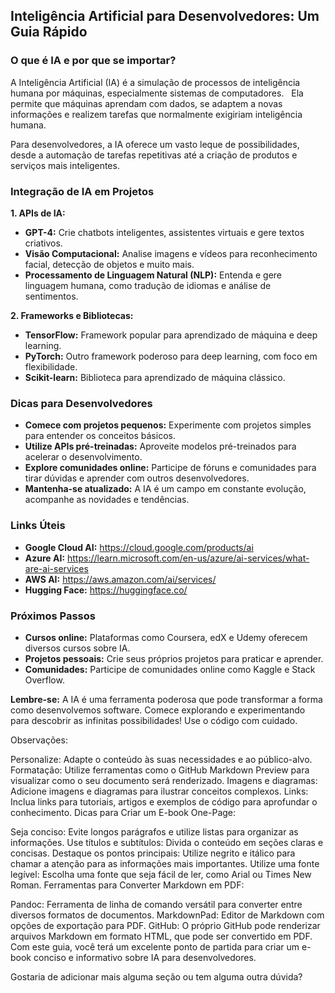 ## Inteligência Artificial para Desenvolvedores: Um Guia Rápido

### O que é IA e por que se importar?

A Inteligência Artificial (IA) é a simulação de processos de inteligência humana por máquinas, especialmente sistemas de computadores.   
 Ela permite que máquinas aprendam com dados, se adaptem a novas informações e realizem tarefas que normalmente exigiriam inteligência humana. 

Para desenvolvedores, a IA oferece um vasto leque de possibilidades, desde a automação de tarefas repetitivas até a criação de produtos e serviços mais inteligentes.

### Integração de IA em Projetos

**1. APIs de IA:**
* **GPT-4:** Crie chatbots inteligentes, assistentes virtuais e gere textos criativos.
* **Visão Computacional:** Analise imagens e vídeos para reconhecimento facial, detecção de objetos e muito mais.
* **Processamento de Linguagem Natural (NLP):** Entenda e gere linguagem humana, como tradução de idiomas e análise de sentimentos.

**2. Frameworks e Bibliotecas:**
* **TensorFlow:** Framework popular para aprendizado de máquina e deep learning.
* **PyTorch:** Outro framework poderoso para deep learning, com foco em flexibilidade.
* **Scikit-learn:** Biblioteca para aprendizado de máquina clássico.

### Dicas para Desenvolvedores

* **Comece com projetos pequenos:** Experimente com projetos simples para entender os conceitos básicos.
* **Utilize APIs pré-treinadas:** Aproveite modelos pré-treinados para acelerar o desenvolvimento.
* **Explore comunidades online:** Participe de fóruns e comunidades para tirar dúvidas e aprender com outros desenvolvedores.
* **Mantenha-se atualizado:** A IA é um campo em constante evolução, acompanhe as novidades e tendências.

### Links Úteis
* **Google Cloud AI:** https://cloud.google.com/products/ai
* **Azure AI:** https://learn.microsoft.com/en-us/azure/ai-services/what-are-ai-services
* **AWS AI:** https://aws.amazon.com/ai/services/
* **Hugging Face:** https://huggingface.co/

### Próximos Passos
* **Cursos online:** Plataformas como Coursera, edX e Udemy oferecem diversos cursos sobre IA.
* **Projetos pessoais:** Crie seus próprios projetos para praticar e aprender.
* **Comunidades:** Participe de comunidades online como Kaggle e Stack Overflow.

**Lembre-se:** A IA é uma ferramenta poderosa que pode transformar a forma como desenvolvemos software. Comece explorando e experimentando para descobrir as infinitas possibilidades!
Use o código com cuidado.

Observações:

Personalize: Adapte o conteúdo às suas necessidades e ao público-alvo.
Formatação: Utilize ferramentas como o GitHub Markdown Preview para visualizar como o seu documento será renderizado.
Imagens e diagramas: Adicione imagens e diagramas para ilustrar conceitos complexos.
Links: Inclua links para tutoriais, artigos e exemplos de código para aprofundar o conhecimento.
Dicas para Criar um E-book One-Page:

Seja conciso: Evite longos parágrafos e utilize listas para organizar as informações.
Use títulos e subtítulos: Divida o conteúdo em seções claras e concisas.
Destaque os pontos principais: Utilize negrito e itálico para chamar a atenção para as informações mais importantes.
Utilize uma fonte legível: Escolha uma fonte que seja fácil de ler, como Arial ou Times New Roman.
Ferramentas para Converter Markdown em PDF:

Pandoc: Ferramenta de linha de comando versátil para converter entre diversos formatos de documentos.
MarkdownPad: Editor de Markdown com opções de exportação para PDF.
GitHub: O próprio GitHub pode renderizar arquivos Markdown em formato HTML, que pode ser convertido em PDF.
Com este guia, você terá um excelente ponto de partida para criar um e-book conciso e informativo sobre IA para desenvolvedores.

Gostaria de adicionar mais alguma seção ou tem alguma outra dúvida?